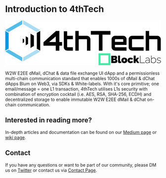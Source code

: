 # Introduction to 4thTech

![4thTech logo](https://github.com/4thtech/static-assets/raw/main/image/blocklabs-4thtech-v2.png)

W2W E2EE dMail, dChat & data file exchange UI dApp and a permissionless multi-chain communication standard that enables 1000s of dMail & dChat dApps Blum on Web3, via SDKs & White-labels. With it's core primitive; one email/message = one L1 transaction, 4thTech utilises L1s security with combination of encryption cocktail (i.e. AES, RSA, SHA-256, ECDH) and decentralized storage to enable immutable W2W E2EE dMail & dChat on-chain communication.

## Interested in reading more?

In-depth articles and documentation can be found on
our [Medium page](https://medium.com/the4thpillar)
or [wiki page](https://wiki.4thtech.io).

## Contact

If you have any questions or want to be part of our community, please DM us on [Twitter](https://twitter.com/4thtechProject) or contact us via
[Contact Page](https://4thtech.io/contact/).
